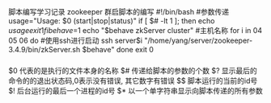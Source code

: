 脚本编写学习记录
zookeeper 群启脚本的编写
#!/bin/bash
#参数传递
usage="Usage: $0 (start|stop|status)"
if [ $# -lt 1 ]; then
  echo $usage
  exit 1
fi
behave=$1
echo "$behave zkServer cluster"
#主机名称
for i in 04 05 06
do
#使用ssh进行启动
ssh server$i "/home/yang/server/zookeeper-3.4.9/bin/zkServer.sh $behave"
done
exit 0
#####
  $0 代表的是执行的文件本身的名称
  $# 传递给脚本的参数的个数
  $? 显示最后的命令的的退出状态码,0表示没有错误, 其它数字有错误
  $$ 脚本运行的当前的id号
  $! 后台运行的最后一个进程的id号
  $* 以一个单字符串显示向脚本传递的所有参数
#####
